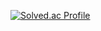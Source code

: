 [![Solved.ac Profile](http://mazassumnida.wtf/api/v2/generate_badge?boj=janoogwan39)](https://solved.ac/janoogwan39/)
